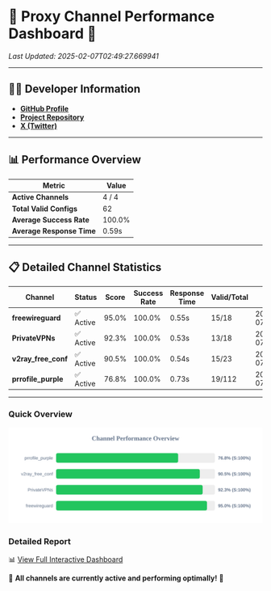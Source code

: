 # 🌟 Proxy Channel Performance Dashboard 🌟

_Last Updated: 2025-02-07T02:49:27.669941_

---

## 👩‍💻 Developer Information

- **[GitHub Profile](https://github.com/4n0nymou3)**  
- **[Project Repository](https://github.com/4n0nymou3/multi-proxy-config-fetcher)**  
- **[X (Twitter)](https://x.com/4n0nymou3)**  

---

## 📊 Performance Overview

| Metric                | Value       |
|-----------------------|-------------|
| **Active Channels**   | 4 / 4       |
| **Total Valid Configs** | 62          |
| **Average Success Rate** | 100.0%      |
| **Average Response Time** | 0.59s       |

---

## 📋 Detailed Channel Statistics

| Channel          | Status     | Score  | Success Rate | Response Time | Valid/Total | Last Success               |
|------------------|------------|--------|--------------|---------------|-------------|----------------------------|
| **freewireguard**  | ✅ Active  | 95.0%  | 100.0% | 0.55s         | 15/18       | 2025-02-07T02:49:27.668360 |
| **PrivateVPNs**  | ✅ Active  | 92.3%  | 100.0% | 0.53s         | 13/18       | 2025-02-07T02:49:27.090448 |
| **v2ray_free_conf**  | ✅ Active  | 90.5%  | 100.0% | 0.54s         | 15/23       | 2025-02-07T02:49:26.531761 |
| **prrofile_purple**  | ✅ Active  | 76.8%  | 100.0% | 0.73s         | 19/112       | 2025-02-07T02:49:25.936998 |

---

### Quick Overview
<div align="center">
  <a href="https://raw.githubusercontent.com/nullluser/NullRepo/refs/heads/main/assets/channel_stats_chart.svg">
    <img src="https://raw.githubusercontent.com/nullluser/NullRepo/refs/heads/main/assets/channel_stats_chart.svg" alt="Source Performance Statistics" width="800">
  </a>
</div>

### Detailed Report
📊 [View Full Interactive Dashboard](https://htmlpreview.github.io/?https://github.com/nullluser/NullRepo/blob/main/assets/performance_report.html)

🎉 **All channels are currently active and performing optimally!** 🎉
